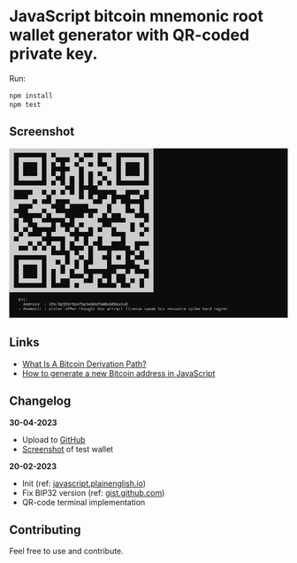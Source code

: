 JavaScript bitcoin mnemonic root wallet generator with QR-coded private key.
===

Run:

    npm install
    npm test

Screenshot
---

![wallet](wallet.png)

Links
---

- [What Is A Bitcoin Derivation Path?](https://thebitcoinmanual.com/articles/btc-derivation-path/)
- [How to generate a new Bitcoin address in JavaScript](https://www.quicknode.com/guides/web3-sdks/how-to-generate-a-new-bitcoin-address-in-javascript)
  
Changelog
---

**30-04-2023**

- Upload to [GitHub](https://github.com/s1doryak/wallet)
- [Screenshot](wallet.png) of test wallet

**20-02-2023**

- Init (ref: [javascript.plainenglish.io](https://javascript.plainenglish.io/generate-your-own-bitcoin-wallet-within-5-minutes-3c36176b47ee))
- Fix BIP32 version (ref: [gist.github.com](https://gist.github.com/PraneshASP/df3f3f0af02fea728ad49bfa0cae7aff?permalink_comment_id=4080906#gistcomment-4080906))
- QR-code terminal implementation

Contributing
---

Feel free to use and contribute.
